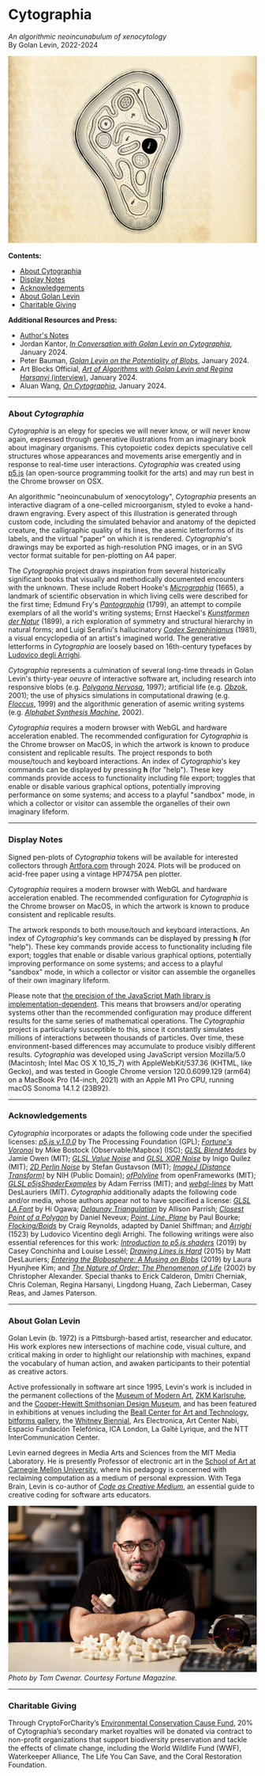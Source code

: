 # Cytographia

*An algorithmic neoincunabulum of xenocytology*<br />
By Golan Levin, 2022-2024

![Cytographia](images/cytographia_69e225b_3072px.jpg)

**Contents:**

* [About Cytographia](#about-cytographia)
* [Display Notes](#display-notes)
* [Acknowledgements](#acknowledgements)
* [About Golan Levin](#about-golan-levin)
* [Charitable Giving](#charitable-giving)

**Additional Resources and Press:**

* [Author's Notes](notes/README.md)
* Jordan Kantor, [*In Conversation with Golan Levin on Cytographia*](https://artblocks.io/info/spectrum/in-conversation-with-golan-levin-on-cytographia), January 2024.
* Peter Bauman, [*Golan Levin on the Potentiality of Blobs*](https://www.lerandom.art/editorial/golan-levin-on-the-potentiality-of-blobs), January 2024.
* Art Blocks Official, [*Art of Algorithms with Golan Levin and Regina Harsanyi* (interview)](https://www.youtube.com/watch?v=7RIFl_gJfL0), January 2024. 
* Aluan Wang, [*On Cytographia*](aluan_wang_on_cytographia_2024.pdf), January 2024.


---
### About *Cytographia*

*Cytographia* is an elegy for species we will never know, or will never know again, expressed through generative illustrations from an imaginary book about imaginary organisms. This cytopoietic codex depicts speculative cell structures whose appearances and movements arise emergently and in response to real-time user interactions. *Cytographia* was created using [p5.js](https://p5js.org/) (an open-source programming toolkit for the arts) and may run best in the Chrome browser on OSX.

An algorithmic "neoincunabulum of xenocytology", *Cytographia* presents an interactive diagram of a one-celled microorganism, styled to evoke a hand-drawn engraving. Every aspect of this illustration is generated through custom code, including the simulated behavior and anatomy of the depicted creature, the calligraphic quality of its lines, the asemic letterforms of its labels, and the virtual "paper" on which it is rendered. *Cytographia*'s drawings may be exported as high-resolution PNG images, or in an SVG vector format suitable for pen-plotting on A4 paper.

The *Cytographia* project draws inspiration from several historically significant books that visually and methodically documented encounters with the unknown. These include Robert Hooke's *[Micrographia](https://en.wikipedia.org/wiki/Micrographia)* (1665), a landmark of scientific observation in which living cells were described for the first time; Edmund Fry's *[Pantographia](https://en.wikipedia.org/wiki/Pantographia)* (1799), an attempt to compile exemplars of all the world's writing systems; Ernst Haeckel's [*Kunstformen der Natur*](https://en.wikipedia.org/wiki/Kunstformen_der_Natur) (1899), a rich exploration of symmetry and structural hierarchy in natural forms; and Luigi Serafini's hallucinatory *[Codex Seraphinianus](https://en.wikipedia.org/wiki/Codex_Seraphinianus)* (1981), a visual encyclopedia of an artist's imagined world. The generative letterforms in *Cytographia* are loosely based on 16th-century typefaces by [Ludovico degli Arrighi](https://en.wikipedia.org/wiki/Ludovico_Vicentino_degli_Arrighi).

*Cytographia* represents a culmination of several long-time threads in Golan Levin's thirty-year *oeuvre* of interactive software art, including research into responsive blobs (e.g. [*Polygona Nervosa*](https://objkt.com/asset/hicetnunc/56312), 1997); artificial life (e.g. [*Obzok*](https://www.youtube.com/watch?v=oVOCKzE2fZk), 2001); the use of physics simulations in computational drawing (e.g. [*Floccus*](https://artbase.rhizome.org/wiki/Q3783), 1999) and the algorithmic generation of asemic writing systems (e.g. [*Alphabet Synthesis Machine*](https://en.wikipedia.org/wiki/Alphabet_Synthesis_Machine), 2002).

*Cytographia* requires a modern browser with WebGL and hardware acceleration enabled. The recommended configuration for *Cytographia* is the Chrome browser on MacOS, in which the artwork is known to produce consistent and replicable results. The project responds to both mouse/touch and keyboard interactions. An index of *Cytographia*'s key commands can be displayed by pressing **h** (for "help"). These key commands provide access to functionality including file export; toggles that enable or disable various graphical options, potentially improving performance on some systems; and access to a playful "sandbox" mode, in which a collector or visitor can assemble the organelles of their own imaginary lifeform.


---
### Display Notes

Signed pen-plots of *Cytographia* tokens will be available for interested collectors through [Artfora.com](https://www.artfora.com/collections/cytographia) through 2024. Plots will be produced on acid-free paper using a vintage HP7475A pen plotter.

*Cytographia* requires a modern browser with WebGL and hardware acceleration enabled. The recommended configuration for *Cytographia* is the Chrome browser on MacOS, in which the artwork is known to produce consistent and replicable results.

The artwork responds to both mouse/touch and keyboard interactions. An index of *Cytographia*'s key commands can be displayed by pressing **h** (for "help"). These key commands provide access to functionality including file export; toggles that enable or disable various graphical options, potentially improving performance on some systems; and access to a playful "sandbox" mode, in which a collector or visitor can assemble the organelles of their own imaginary lifeform.

Please note that [the precision of the JavaScript Math library is implementation-dependent](https://developer.mozilla.org/en-US/docs/Web/JavaScript/Reference/Global_Objects/Math). This means that browsers and/or operating systems other than the recommended configuration may produce different results for the same series of mathematical operations. The *Cytographia* project is particularly susceptible to this, since it constantly simulates millions of interactions between thousands of particles. Over time, these environment-based differences may accumulate to produce visibly different results. *Cytographia* was developed using JavaScript version Mozilla/5.0 (Macintosh; Intel Mac OS X 10_15_7) with AppleWebKit/537.36 (KHTML, like Gecko), and was tested in Google Chrome version 120.0.6099.129 (arm64) on a MacBook Pro (14-inch, 2021) with an Apple M1 Pro CPU, running macOS Sonoma 14.1.2 (23B92).

---
### Acknowledgements

*Cytographia* incorporates or adapts the following code under the specified licenses: [*p5.js v.1.0.0*](https://p5js.org/) by The Processing Foundation (GPL); [*Fortune's Voronoi*](https://github.com/d3/d3-delaunay) by Mike Bostock (Observable/Mapbox) (ISC); [*GLSL Blend Modes*](https://github.com/jamieowen/glsl-blend) by Jamie Owen (MIT); [*GLSL Value Noise*](https://www.shadertoy.com/view/lsf3WH) and [*GLSL XOR Noise*](https://www.shadertoy.com/view/XtXXD8) by Inigo Quilez (MIT); [*2D Perlin Noise*](https://github.com/stegu/webgl-noise/blob/master/src/classicnoise2D.glsl) by Stefan Gustavson (MIT); [*ImageJ (Distance Transform)*](https://github.com/imagej/ImageJ/blob/master/ij/process/BinaryInterpolator.java) by NIH (Public Domain); [*ofPolyline*](https://github.com/openframeworks/openFrameworks/tree/master/libs/openFrameworks/graphics) from openFrameworks (MIT); [*GLSL p5jsShaderExamples*](https://github.com/aferriss/p5jsShaderExamples/) by Adam Ferriss (MIT); and [*webgl-lines*](https://mattdesl.github.io/webgl-lines/expanded/gl-line-2d.js) by Matt DesLauriers (MIT). *Cytographia* additionally adapts the following code and/or media, whose authors appear not to have specified a license: [*GLSL LA Font*](https://github.com/hi-ogawa/python-shader-app/tree/master/misc/la_font) by Hi Ogawa; [*Delaunay Triangulation*](https://editor.p5js.org/allison.parrish/sketches/BkhEmKKjW) by Allison Parrish; [*Closest Point of a Polygon*](https://codesandbox.io/s/elated-liskov-3v65c?file=/src/getClosestPointInsidePolygon.ts) by Daniel Neveux; [*Point, Line, Plane*](http://paulbourke.net/geometry/pointlineplane/) by Paul Bourke; [*Flocking/Boids*](https://p5js.org/examples/simulate-flocking.html) by Craig Reynolds, adapted by Daniel Shiffman; and [*Arrighi*](https://en.wikipedia.org/wiki/Ludovico_Vicentino_degli_Arrighi) (1523) by Ludovico Vicentino degli Arrighi. The following writings were also essential references for this work: [*Introduction to p5.js shaders*](https://itp-xstory.github.io/p5js-shaders/#/) (2019) by Casey Conchinha and Louise Lessél; [*Drawing Lines is Hard*](https://mattdesl.svbtle.com/drawing-lines-is-hard) (2015) by Matt DesLauriers; [*Entering the Blobosphere: A Musing on Blobs*](http://www.lauraonsale.com/blob.html) (2019) by Laura Hyunjhee Kim; and [*The Nature of Order: The Phenomenon of Life*](https://archive.org/details/natureoforderess0000alex_i7q2/page/142/mode/2up) (2002) by Christopher Alexander. Special thanks to Erick Calderon, Dmitri Cherniak, Chris Coleman, Regina Harsanyi, Lingdong Huang, Zach Lieberman, Casey Reas, and James Paterson.

---
### About Golan Levin

Golan Levin (b. 1972) is a Pittsburgh-based artist, researcher and educator. His work explores new intersections of machine code, visual culture, and critical making in order to highlight our relationship with machines, expand the vocabulary of human action, and awaken participants to their potential as creative actors.

Active professionally in software art since 1995, Levin's work is included in the permanent collections of the [Museum of Modern Art](https://www.moma.org/artists/39123), [ZKM Karlsruhe](https://zkm.de/en/artwork/messa-di-voce), and the [Cooper-Hewitt Smithsonian Design Museum](https://collection.cooperhewitt.org/people/51679259/objects/), and has been featured in exhibitions at venues including the [Beall Center for Art and Technology](https://beallcenter.uci.edu/exhibitions/eyecode), [bitforms gallery](https://bitforms.art/exhibition/golan-levin-new-installations-and-sculpture/), the [Whitney Biennial](https://whitney.org/www/2004biennial/flash/poplg.php), Ars Electronica, Art Center Nabi, Espacio Fundación Telefónica, ICA London, La Gaîté Lyrique, and the NTT InterCommunication Center.

Levin earned degrees in Media Arts and Sciences from the MIT Media Laboratory. He is presently Professor of electronic art in the [School of Art at Carnegie Mellon University](https://art.cmu.edu/people/golan-levin/), where his pedagogy is concerned with reclaiming computation as a medium of personal expression. With Tega Brain, Levin is co-author of [*Code as Creative Medium*](https://mitpress.mit.edu/9780262542043/code-as-creative-medium/), an essential guide to creative coding for software arts educators.

![Golan Levin](images/golan_levin_portrait_2048.jpg)<br />*Photo by Tom Cwenar. Courtesy Fortune Magazine.*


---
### Charitable Giving

Through CryptoForCharity’s [Environmental Conservation Cause Fund](https://www.cryptoforcharity.io/cause-funds/environmental-conservation), 20% of Cytographia’s secondary market royalties will be donated via contract to non-profit organizations that support biodiversity preservation and tackle the effects of climate change, including the World Wildlife Fund (WWF), Waterkeeper Alliance, The Life You Can Save, and the Coral Restoration Foundation.
